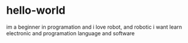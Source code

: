 # hello-world
im a beginner in programation
and i love robot, and robotic
i want learn electronic and programation
language and software
